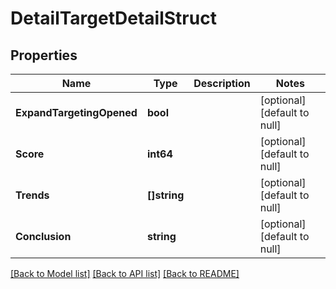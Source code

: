 # DetailTargetDetailStruct

## Properties
Name | Type | Description | Notes
------------ | ------------- | ------------- | -------------
**ExpandTargetingOpened** | **bool** |  | [optional] [default to null]
**Score** | **int64** |  | [optional] [default to null]
**Trends** | **[]string** |  | [optional] [default to null]
**Conclusion** | **string** |  | [optional] [default to null]

[[Back to Model list]](../README.md#documentation-for-models) [[Back to API list]](../README.md#documentation-for-api-endpoints) [[Back to README]](../README.md)


